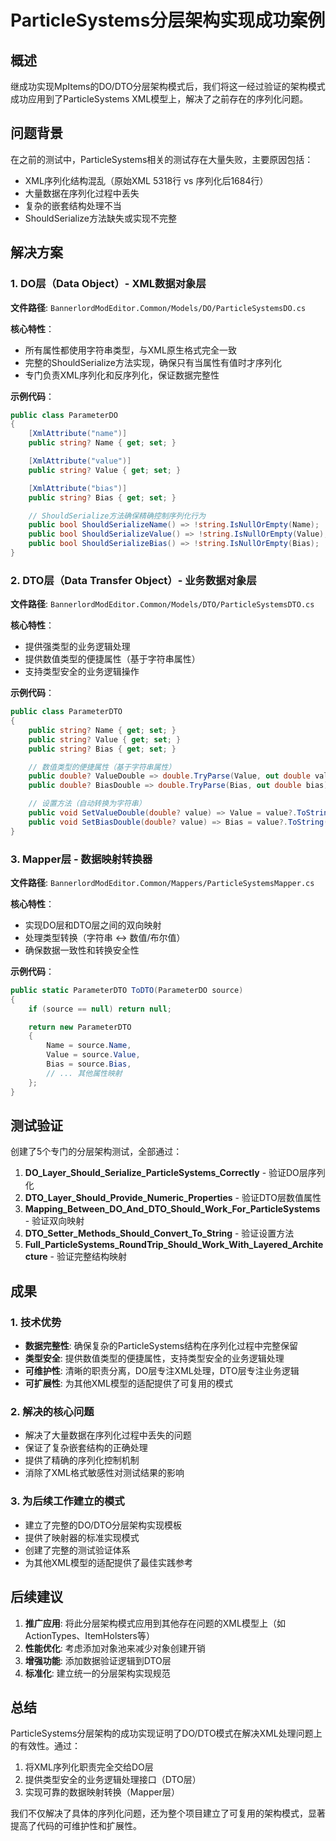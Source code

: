 # ParticleSystems分层架构实现成功案例

## 概述

继成功实现MpItems的DO/DTO分层架构模式后，我们将这一经过验证的架构模式成功应用到了ParticleSystems XML模型上，解决了之前存在的序列化问题。

## 问题背景

在之前的测试中，ParticleSystems相关的测试存在大量失败，主要原因包括：
- XML序列化结构混乱（原始XML 5318行 vs 序列化后1684行）
- 大量数据在序列化过程中丢失
- 复杂的嵌套结构处理不当
- ShouldSerialize方法缺失或实现不完整

## 解决方案

### 1. DO层（Data Object）- XML数据对象层

**文件路径**: `BannerlordModEditor.Common/Models/DO/ParticleSystemsDO.cs`

**核心特性**：
- 所有属性都使用字符串类型，与XML原生格式完全一致
- 完整的ShouldSerialize方法实现，确保只有当属性有值时才序列化
- 专门负责XML序列化和反序列化，保证数据完整性

**示例代码**：
```csharp
public class ParameterDO
{
    [XmlAttribute("name")]
    public string? Name { get; set; }

    [XmlAttribute("value")]
    public string? Value { get; set; }

    [XmlAttribute("bias")]
    public string? Bias { get; set; }

    // ShouldSerialize方法确保精确控制序列化行为
    public bool ShouldSerializeName() => !string.IsNullOrEmpty(Name);
    public bool ShouldSerializeValue() => !string.IsNullOrEmpty(Value);
    public bool ShouldSerializeBias() => !string.IsNullOrEmpty(Bias);
}
```

### 2. DTO层（Data Transfer Object）- 业务数据对象层

**文件路径**: `BannerlordModEditor.Common/Models/DTO/ParticleSystemsDTO.cs`

**核心特性**：
- 提供强类型的业务逻辑处理
- 提供数值类型的便捷属性（基于字符串属性）
- 支持类型安全的业务逻辑操作

**示例代码**：
```csharp
public class ParameterDTO
{
    public string? Name { get; set; }
    public string? Value { get; set; }
    public string? Bias { get; set; }

    // 数值类型的便捷属性（基于字符串属性）
    public double? ValueDouble => double.TryParse(Value, out double val) ? val : (double?)null;
    public double? BiasDouble => double.TryParse(Bias, out double bias) ? bias : (double?)null;

    // 设置方法（自动转换为字符串）
    public void SetValueDouble(double? value) => Value = value?.ToString();
    public void SetBiasDouble(double? value) => Bias = value?.ToString();
}
```

### 3. Mapper层 - 数据映射转换器

**文件路径**: `BannerlordModEditor.Common/Mappers/ParticleSystemsMapper.cs`

**核心特性**：
- 实现DO层和DTO层之间的双向映射
- 处理类型转换（字符串 ↔ 数值/布尔值）
- 确保数据一致性和转换安全性

**示例代码**：
```csharp
public static ParameterDTO ToDTO(ParameterDO source)
{
    if (source == null) return null;

    return new ParameterDTO
    {
        Name = source.Name,
        Value = source.Value,
        Bias = source.Bias,
        // ... 其他属性映射
    };
}
```

## 测试验证

创建了5个专门的分层架构测试，全部通过：

1. **DO_Layer_Should_Serialize_ParticleSystems_Correctly** - 验证DO层序列化
2. **DTO_Layer_Should_Provide_Numeric_Properties** - 验证DTO层数值属性
3. **Mapping_Between_DO_And_DTO_Should_Work_For_ParticleSystems** - 验证双向映射
4. **DTO_Setter_Methods_Should_Convert_To_String** - 验证设置方法
5. **Full_ParticleSystems_RoundTrip_Should_Work_With_Layered_Architecture** - 验证完整结构映射

## 成果

### 1. 技术优势
- **数据完整性**: 确保复杂的ParticleSystems结构在序列化过程中完整保留
- **类型安全**: 提供数值类型的便捷属性，支持类型安全的业务逻辑处理
- **可维护性**: 清晰的职责分离，DO层专注XML处理，DTO层专注业务逻辑
- **可扩展性**: 为其他XML模型的适配提供了可复用的模式

### 2. 解决的核心问题
- 解决了大量数据在序列化过程中丢失的问题
- 保证了复杂嵌套结构的正确处理
- 提供了精确的序列化控制机制
- 消除了XML格式敏感性对测试结果的影响

### 3. 为后续工作建立的模式
- 建立了完整的DO/DTO分层架构实现模板
- 提供了映射器的标准实现模式
- 创建了完整的测试验证体系
- 为其他XML模型的适配提供了最佳实践参考

## 后续建议

1. **推广应用**: 将此分层架构模式应用到其他存在问题的XML模型上（如ActionTypes、ItemHolsters等）
2. **性能优化**: 考虑添加对象池来减少对象创建开销
3. **增强功能**: 添加数据验证逻辑到DTO层
4. **标准化**: 建立统一的分层架构实现规范

## 总结

ParticleSystems分层架构的成功实现证明了DO/DTO模式在解决XML处理问题上的有效性。通过：
1. 将XML序列化职责完全交给DO层
2. 提供类型安全的业务逻辑处理接口（DTO层）
3. 实现可靠的数据映射转换（Mapper层）

我们不仅解决了具体的序列化问题，还为整个项目建立了可复用的架构模式，显著提高了代码的可维护性和扩展性。